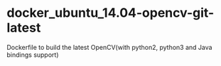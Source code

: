 # docker_ubuntu_14.04-opencv-git-latest
Dockerfile to build the latest OpenCV(with python2, python3 and Java bindings support)
